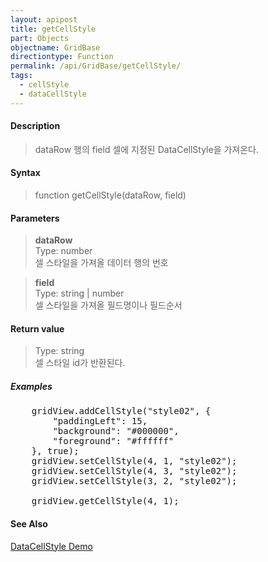 ```yaml
---
layout: apipost
title: getCellStyle
part: Objects
objectname: GridBase
directiontype: Function
permalink: /api/GridBase/getCellStyle/
tags:
  - cellStyle
  - dataCellStyle
---
```



#### Description

> dataRow 행의 field 셀에 지정된 DataCellStyle을 가져온다.   

#### Syntax

> function getCellStyle(dataRow, field)  

#### Parameters

> **dataRow**  
> Type: number  
> 셀 스타일을 가져올 데이터 행의 번호  

> **field**  
> Type: string \| number  
> 셀 스타일을 가져올 필드명이나 필드순서  

#### Return value

> Type: string  
> 셀 스타일 id가 반환된다.  

##### Examples 

<pre class="prettyprint">
    gridView.addCellStyle("style02", {
        "paddingLeft": 15,
        "background": "#000000",
        "foreground": "#ffffff"
    }, true);
    gridView.setCellStyle(4, 1, "style02");
    gridView.setCellStyle(4, 3, "style02");
    gridView.setCellStyle(3, 2, "style02");

    gridView.getCellStyle(4, 1);
</pre>

#### See Also
[DataCellStyle Demo](http://demo.realgrid.com/Demo/DataCellStyleConcept)